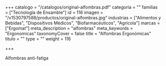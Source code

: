 +++
catalogo = "/catalogos/original-alfombras.pdf"
categoria = ""
familias = ["Tecnología de Ensamble"]
id = 116
imagen = "/v1530797588/productos/original-alfombras.jpg"
industrias = ["Alimentos y Bebidas", "Dispositivos Médicos", "Biofarmacéuticos", "Agrícola"]
marcas = ["Ergomat"]
meta_description = "alfombras"
meta_keywords = "Ergonomicas"
taxonomyCover = false
title = "Alfombras Ergonómicas"
titulo = ""
type = ""
weight = 116

+++
<p>Alfombras anti-fatiga </p>